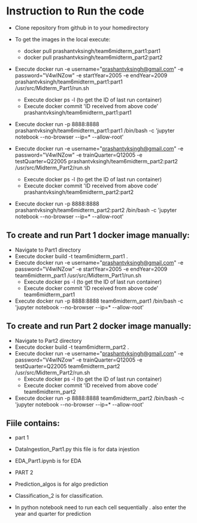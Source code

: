 # Instruction to Run the code

- Clone repository from github in to your homedirectory
- To get the images in the local execute: 
   - docker pull prashantvksingh/team6midterm_part1:part1
   - docker pull prashantvksingh/team6midterm_part2:part2
- Execute  docker run  -e username="prashantvksingh@gmail.com" -e password="V4wlNZow" -e startYear=2005 -e  endYear=2009 prashantvksingh/team6midterm_part1:part1 /usr/src/Midterm_Part1/run.sh
  - Execute docker ps -l (to get the ID of last run container)
  - Execute docker commit 'ID received from above code' prashantvksingh/team6midterm_part1:part1
- Execute docker run -p 8888:8888 prashantvksingh/team6midterm_part1:part1 /bin/bash -c 'jupyter notebook --no-browser --ip=* --allow-root'

- Execute docker run  -e username="prashantvksingh@gmail.com" -e password="V4wlNZow" -e trainQuarter=Q12005 -e  testQuarter=Q22005 prashantvksingh/team6midterm_part2:part2 /usr/src/Midterm_Part2/run.sh
  - Execute docker ps -l (to get the ID of last run container)
  - Execute docker commit 'ID received from above code' prashantvksingh/team6midterm_part2:part2
- Execute docker run -p 8888:8888 prashantvksingh/team6midterm_part2:part2 /bin/bash -c 'jupyter notebook --no-browser --ip=* --allow-root'
   
## To create and run Part 1 docker image manually:
- Navigate to Part1 directory
- Execute docker build -t team6midterm_part1 .
- Execute  docker run  -e username="prashantvksingh@gmail.com" -e password="V4wlNZow" -e startYear=2005 -e  endYear=2009 team6midterm_part1 /usr/src/Midterm_Part1/run.sh
  - Execute docker ps -l (to get the ID of last run container)
  - Execute docker commit 'ID received from above code' team6midterm_part1
- Execute docker run -p 8888:8888 team6midterm_part1 /bin/bash -c 'jupyter notebook --no-browser --ip=* --allow-root'

## To create and run Part 2 docker image manually:
- Navigate to Part2 directory
- Execute docker build -t team6midterm_part2 .
- Execute docker run  -e username="prashantvksingh@gmail.com" -e password="V4wlNZow" -e trainQuarter=Q12005 -e  testQuarter=Q22005 team6midterm_part2 /usr/src/Midterm_Part2/run.sh
  - Execute docker ps -l (to get the ID of last run container)
  - Execute docker commit 'ID received from above code' team6midterm_part2
- Execute docker run -p 8888:8888 team6midterm_part2 /bin/bash -c 'jupyter notebook --no-browser --ip=* --allow-root'

## Fiile contains:
- part 1 
- DataIngestion_Part1.py this file is for data injestion 
- EDA_Part1.ipynb is for EDA

- PART 2
- Prediction_algos is for algo prediction
- Classification_2 is for classification. 

- In python notebook need to run each cell sequentially . also enter the year and quarter for prediction 
